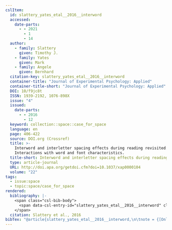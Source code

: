 ```yaml
---
cslItem:
  id: slattery_yates_etal__2016__interword
  accessed:
    date-parts:
      - - 2021
        - 1
        - 14
  author:
    - family: Slattery
      given: Timothy J.
    - family: Yates
      given: Mark
    - family: Angele
      given: Bernhard
  citation-key: slattery_yates_etal__2016__interword
  container-title: "Journal of Experimental Psychology: Applied"
  container-title-short: "Journal of Experimental Psychology: Applied"
  DOI: 10/f9jc8t
  ISSN: 1939-2192, 1076-898X
  issue: "4"
  issued:
    date-parts:
      - - 2016
        - 12
  keyword: collection::space::case_for_space
  language: en
  page: 406-422
  source: DOI.org (Crossref)
  title: >-
    Interword and interletter spacing effects during reading revisited:
    Interactions with word and font characteristics.
  title-short: Interword and interletter spacing effects during reading revisited
  type: article-journal
  URL: http://doi.apa.org/getdoi.cfm?doi=10.1037/xap0000104
  volume: "22"
tags:
  - issue:space
  - topic:space/case_for_space
rendered:
  bibliography: |-
    <span class="csl-bib-body">
      <span data-csl-entry-id="slattery_yates_etal__2016__interword" class="csl-entry">Slattery, T. J., Yates, M., &#38; Angele, B. 2016. Interword and interletter spacing effects during reading revisited: Interactions with word and font characteristics. <i>Journal of Experimental Psychology: Applied</i>, <i>22</i>(4), 406–422. <a href='https://doi.org/10/f9jc8t'>https://doi.org/10/f9jc8t</a></span>
    </span>
  citation: Slattery et al., 2016
bibTex: "@article{slattery_yates_etal__2016__interword,\n\tnote = {[Online; accessed 2021-01-14]},\n\tauthor = {Slattery, Timothy J. and Yates, Mark and Angele, Bernhard},\n\tjournal = {Journal of Experimental Psychology: Applied},\n\tnumber = {4},\n\tyear = {2016},\n\tmonth = {12},\n\tpages = {406--422},\n\ttitle = {Interword and interletter spacing effects during reading revisited: Interactions with word and font characteristics.},\n\thowpublished = {http://doi.apa.org/getdoi.cfm?doi=10.1037/xap0000104},\n\tvolume = {22},\n}\n\n"
---
```

